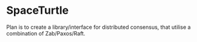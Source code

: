 # SpaceTurtle

Plan is to create a library/interface for distributed consensus, that utilise a combination of Zab/Paxos/Raft.

